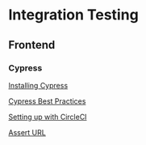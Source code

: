 # Integration Testing

## Frontend

### Cypress

[Installing Cypress](https://docs.cypress.io/guides/getting-started/installing-cypress.html#System-requirements)

[Cypress Best Practices](https://docs.cypress.io/guides/references/best-practices.html)

[Setting up with CircleCI](https://docs.chapman.codes/ci-cd/circleci)

[Assert URL](https://docs.cypress.io/api/commands/url.html#No-Args)